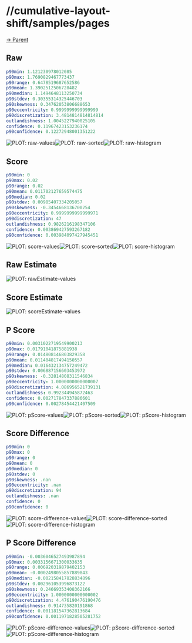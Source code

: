 
# //cumulative-layout-shift/samples/pages

[→ Parent](../..)


## Raw


```yaml
p90min: 1.121230978012085
p90max: 1.7690829467773437
p90range: 0.6478519687652586
p90mean: 1.3902512506728482
p90median: 1.1494648113250734
p90stdev: 0.30355314325446703
p90skewness: 0.34762053806688653
p90eccentricity: 0.9999999999999999
p90discretization: 3.4814814814814814
outlandishness: 1.0045227940025105
confidence: 0.11967423153236174
p90confidence: 0.12272948001351222

```

![PLOT: raw-values](./raw/values.svg)![PLOT: raw-sorted](./raw/sorted.svg)![PLOT: raw-histogram](./raw/histogram.svg)
## Score


```yaml
p90min: 0
p90max: 0.02
p90range: 0.02
p90mean: 0.011702127659574475
p90median: 0.02
p90stdev: 0.00985407334205057
p90skewness: -0.3454668136700254
p90eccentricity: 0.9999999999999971
p90discretization: 47
outlandishness: 0.9826216198347106
confidence: 0.003869427593267182
p90confidence: 0.003984097427945451

```

![PLOT: score-values](./score/values.svg)![PLOT: score-sorted](./score/sorted.svg)![PLOT: score-histogram](./score/histogram.svg)
## Raw Estimate

![PLOT: rawEstimate-values](./rawEstimate/values.svg)
## Score Estimate

![PLOT: scoreEstimate-values](./scoreEstimate/values.svg)
## P Score


```yaml
p90min: 0.0031022719549900213
p90max: 0.01791041875881938
p90range: 0.014808146803829358
p90mean: 0.011404817494150557
p90median: 0.016432134757249472
p90stdev: 0.006887156603453972
p90skewness: -0.32814808311546834
p90eccentricity: 1.0000000000000007
p90discretization: 4.086956521739131
outlandishness: 0.992344945872463
confidence: 0.002717847337886601
p90confidence: 0.00278454421407509

```

![PLOT: pScore-values](./pScore/values.svg)![PLOT: pScore-sorted](./pScore/sorted.svg)![PLOT: pScore-histogram](./pScore/histogram.svg)
## Score Difference


```yaml
p90min: 0
p90max: 0
p90range: 0
p90mean: 0
p90median: 0
p90stdev: 0
p90skewness: .nan
p90eccentricity: .nan
p90discretization: 94
outlandishness: .nan
confidence: 0
p90confidence: 0

```

![PLOT: score-difference-values](./score-difference/values.svg)![PLOT: score-difference-sorted](./score-difference/sorted.svg)![PLOT: score-difference-histogram](./score-difference/histogram.svg)
## P Score Difference


```yaml
p90min: -0.0036046527493987894
p90max: 0.0033156671300033635
p90range: 0.006920319879402153
p90mean: -0.0002498055857889843
p90median: -0.002158417828834896
p90stdev: 0.002961053996873122
p90skewness: 0.24669353408362166
p90eccentricity: 1.0000000000000002
p90discretization: 4.476190476190476
outlandishness: 0.914735820191868
confidence: 0.001181547362813684
p90confidence: 0.0011971828505281752

```

![PLOT: pScore-difference-values](./pScore-difference/values.svg)![PLOT: pScore-difference-sorted](./pScore-difference/sorted.svg)![PLOT: pScore-difference-histogram](./pScore-difference/histogram.svg)